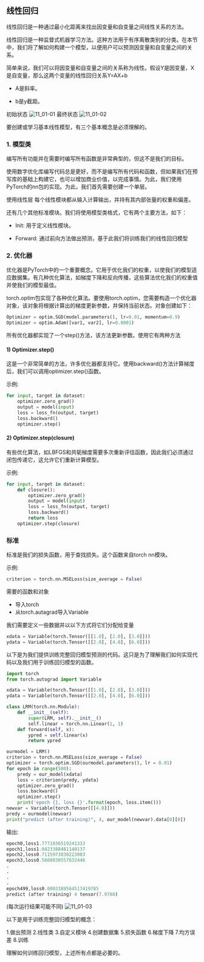 ## 线性回归
线性回归是一种通过最小化距离来找出因变量和自变量之间线性关系的方法。

线性回归是一种监督式机器学习方法。这种方法用于有序离散类别的分类。在本节中，我们将了解如何构建一个模型，以便用户可以预测因变量和自变量之间的关系。

简单来说，我们可以将因变量和自变量之间的关系称为线性。假设Y是因变量，X是自变量，那么这两个变量的线性回归关系Y=AX+b

- A是斜率。

- b是y截距。

初始状态
![11_01-01](../../../../../image/软件开发/编程基础/Python/常用库/PyTorch/11_01-01.png)
最终状态
![11_01-02](../../../../../image/软件开发/编程基础/Python/常用库/PyTorch/11_01-02.png)


要创建或学习基本线性模型，有三个基本概念是必须理解的。

### 1. 模型类
编写所有功能并在需要时编写所有函数是非常典型的，但这不是我们的目标。

使用数字优化库编写代码总是更好，而不是编写所有代码和函数，但如果我们在预写库的基础上构建它，也可以增加商业价值，以完成事情。为此，我们使用PyTorch的nn包的实现。为此，我们首先需要创建一个单层。

使用线性层
每个线性模块都从输入计算输出，并持有其内部张量的权重和偏差。

还有几个其他标准模块。我们将使用模型类格式，它有两个主要方法，如下：

- Init: 用于定义线性模块。

- Forward: 通过前向方法做出预测，基于此我们将训练我们的线性回归模型

### 2. 优化器
优化器是PyTorch中的一个重要概念。它用于优化我们的权重，以使我们的模型适应数据集。有几种优化算法，如梯度下降和反向传播，这些算法优化我们的权重值并使我们的模型最佳。

torch.optim包实现了各种优化算法。要使用torch.optim，您需要构造一个优化器对象，该对象将根据计算出的梯度更新参数，并保持当前状态。对象创建如下：
```python
Optimizer = optim.SGD(model.parameters(), lr=0.01, momentum=0.9)
Optimizer = optim.Adam([var1, var2], lr=0.0001)
```
所有优化器都实现了一个step()方法，该方法更新参数。使用它有两种方法

#### 1) Optimizer.step()
这是一个非常简单的方法，许多优化器都支持它。使用backward()方法计算梯度后，我们可以调用optimizer.step()函数。

示例:
```python
for input, target in dataset:
    optimizer.zero_grad()
    output = model(input)
    loss = loss_fn(output, target)
    loss.backward()
    optimizer.step()
```

#### 2) Optimizer.step(closure)
有些优化算法，如LBFGS和共轭梯度需要多次重新评估函数，因此我们必须通过闭包传递它，这允许它们重新计算模型。

示例:
```python
for input, target in dataset:
    def closure():
        optimizer.zero_grad()
        output = model(input)
        loss = loss_fn(output, target)
        loss.backward()
        return loss
    optimizer.step(closure)
```

### 标准
标准是我们的损失函数，用于查找损失。这个函数来自torch nn模块。

示例:
```python
criterion = torch.nn.MSELoss(size_average = False)
```

需要的函数和对象

- 导入torch
- 从torch.autagrad导入Variable

我们需要定义一些数据并以以下方式将它们分配给变量
```python
xdata = Variable(torch.Tensor([[1.0], [2.0], [3.0]]))
ydata = Variable(torch.Tensor([[2.0], [4.0], [6.0]]))
```

以下是为我们提供训练完整回归模型预测的代码。这只是为了理解我们如何实现代码以及我们用于训练回归模型的函数。
```python
import torch
from torch.autograd import Variable

xdata = Variable(torch.Tensor([[1.0], [2.0], [3.0]]))
ydata = Variable(torch.Tensor([[2.0], [4.0], [6.0]]))

class LRM(torch.nn.Module):
    def __init__(self):
        super(LRM, self).__init__()
        self.linear = torch.nn.Linear(1, 1)
    def forward(self, x):
        ypred = self.linear(x)
        return ypred

ourmodel = LRM()
criterion = torch.nn.MSELoss(size_average = False)
optimizer = torch.optim.SGD(ourmodel.parameters(), lr = 0.01)
for epoch in range(500):
    predy = our_model(xdata)
    loss = criterion(predy, ydata)
    optimizer.zero_grad()
    loss.backward()
    optimizer.step()
    print('epoch {}, loss {}'.format(epoch, loss.item()))
newvar = Variable(torch.Tensor([[4.0]]))
predy = ourmodel(newvar)
print("predict (after training)", 4, our_model(newvar).data[0][0])
```
输出:
```python
epoch0,loss1.7771836519241333
epoch1,loss1.0423388481140137
epoch2,loss0.7115973830223083
epoch3,loss0.5608030557632446
.
.
.
.
epoch499,loss0.0003389564517419785
predict (after training) 4 tensor(7.9788)
```
(每次运行结果可能不同)
![11_01-03](../../../../../image/软件开发/编程基础/Python/常用库/PyTorch/11_01-03.png)

以下是用于训练完整回归模型的概念：

1.做出预测
2.线性类
3.自定义模块
4.创建数据集
5.损失函数
6.梯度下降
7.均方误差
8.训练

理解如何训练回归模型，上述所有点都是必要的。
